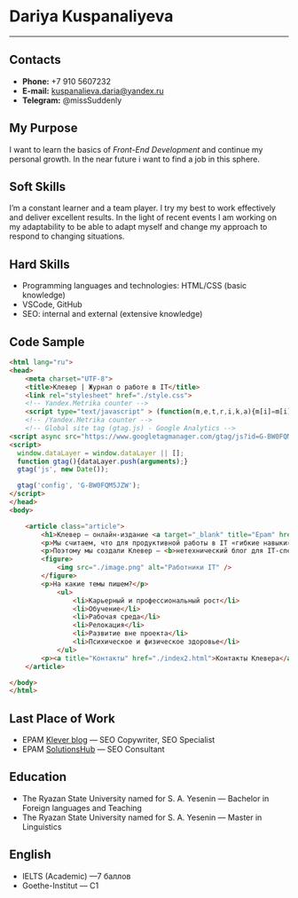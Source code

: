# Dariya Kuspanaliyeva

---

## Contacts

- **Phone:** +7 910 5607232
- **E-mail:** kuspanalieva.daria@yandex.ru
- **Telegram:** @missSuddenly

## My Purpose

I want to learn the basics of *Front-End Development* and continue my personal growth. In the near future i want to find a job in this sphere.

## Soft Skills

I’m a constant learner and a team player. I try my best to work effectively and deliver excellent results. In the light of recent events I am working on my adaptability to be able to adapt myself and change my approach to respond to changing situations.

## Hard Skills

- Programming languages and technologies: HTML/CSS (basic knowledge)
- VSCode, GitHub
- SEO: internal and external (extensive knowledge)

## Code Sample

```html
<html lang="ru">
<head>
    <meta charset="UTF-8">
    <title>Клевер | Журнал о работе в IT</title>
    <link rel="stylesheet" href="./style.css">
    <!-- Yandex.Metrika counter -->
    <script type="text/javascript" > (function(m,e,t,r,i,k,a){m[i]=m[i]||function(){(m[i].a=m[i].a||[]).push(arguments)}; m[i].l=1*new Date();k=e.createElement(t),a=e.getElementsByTagName(t)[0],k.async=1,k.src=r,a.parentNode.insertBefore(k,a)}) (window, document, "script", "https://mc.yandex.ru/metrika/tag.js", "ym"); ym(71589529, "init", { clickmap:true, trackLinks:true, accurateTrackBounce:true, webvisor:true }); </script> <noscript><div><img src="https://mc.yandex.ru/watch/71589529" style="position:absolute; left:-9999px;" alt="" /></div></noscript>
    <!-- /Yandex.Metrika counter -->
    <!-- Global site tag (gtag.js) - Google Analytics -->
<script async src="https://www.googletagmanager.com/gtag/js?id=G-BW0FQM5JZW"></script>
<script>
  window.dataLayer = window.dataLayer || [];
  function gtag(){dataLayer.push(arguments);}
  gtag('js', new Date());

  gtag('config', 'G-BW0FQM5JZW');
</script>
</head>
<body>

    <article class="article">
        <h1>Клевер – онлайн-издание <a target="_blank" title="Epam" href="https://www.epam-group.ru/">EPAM</a> о работе в IT</h1>
        <p>Мы считаем, что для продуктивной работы в IT «гибкие навыки» и хорошее самочувствие важны не меньше, чем знание технологий.</p>
        <p>Поэтому мы создали Клевер – <b>нетехнический блог для IT-специалистов</b>. Наша задача – помогать вам расти: справляться с рабочими проблемами и находить возможности для развития.</p>
        <figure>
            <img src="./image.png" alt="Работники IT" />
        </figure>
        <p>На какие темы пишем?</p>
            <ul>
                <li>Карьерный и профессиональный рост</li>
                <li>Обучение</li>
                <li>Рабочая среда</li>
                <li>Релокация</li>
                <li>Развитие вне проекта</li>
                <li>Психическое и физическое здоровье</li>
            </ul>
        <p><a title="Контакты" href="./index2.html">Контакты Клевера</a></p>
    </article>

</body>
</html>
```

## Last Place of Work

- EPAM [Klever blog](https://klever.blog/) — SEO Copywriter, SEO Specialist
- EPAM [SolutionsHub](https://solutionshub.epam.com/) — SEO Consultant

## Education

- The Ryazan State University named for S. A. Yesenin — Bachelor in Foreign languages and Teaching
- The Ryazan State University named for S. A. Yesenin — Master in Linguistics

## English

- IELTS (Academic) —7 баллов
- Goethe-Institut — C1
